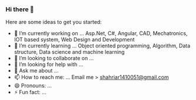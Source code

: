 ### Hi there 👋

<!--
**Abrar051/Abrar051** is a ✨ _special_ ✨ repository because its `README.md` (this file) appears on your GitHub profile. -->

Here are some ideas to get you started:

- 🔭 I’m currently working on ... Asp.Net, C#, Angular, CAD, Mechatronics, IOT based system, Web Design and Development
- 🌱 I’m currently learning ... Object oriented programming, Algorithm, Data structure, Data science and machine learning
- 👯 I’m looking to collaborate on ...
- 🤔 I’m looking for help with ...
- 💬 Ask me about ...
- 📫 How to reach me: ... Email me > shahriar1410051@gmail.com
- 😄 Pronouns: ...
- ⚡ Fun fact: ...

